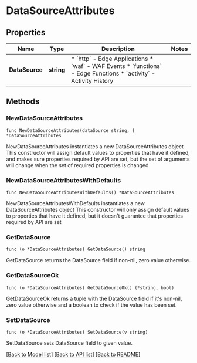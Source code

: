 # DataSourceAttributes

## Properties

Name | Type | Description | Notes
------------ | ------------- | ------------- | -------------
**DataSource** | **string** | * &#x60;http&#x60; - Edge Applications * &#x60;waf&#x60; - WAF Events * &#x60;functions&#x60; - Edge Functions * &#x60;activity&#x60; - Activity History | 

## Methods

### NewDataSourceAttributes

`func NewDataSourceAttributes(dataSource string, ) *DataSourceAttributes`

NewDataSourceAttributes instantiates a new DataSourceAttributes object
This constructor will assign default values to properties that have it defined,
and makes sure properties required by API are set, but the set of arguments
will change when the set of required properties is changed

### NewDataSourceAttributesWithDefaults

`func NewDataSourceAttributesWithDefaults() *DataSourceAttributes`

NewDataSourceAttributesWithDefaults instantiates a new DataSourceAttributes object
This constructor will only assign default values to properties that have it defined,
but it doesn't guarantee that properties required by API are set

### GetDataSource

`func (o *DataSourceAttributes) GetDataSource() string`

GetDataSource returns the DataSource field if non-nil, zero value otherwise.

### GetDataSourceOk

`func (o *DataSourceAttributes) GetDataSourceOk() (*string, bool)`

GetDataSourceOk returns a tuple with the DataSource field if it's non-nil, zero value otherwise
and a boolean to check if the value has been set.

### SetDataSource

`func (o *DataSourceAttributes) SetDataSource(v string)`

SetDataSource sets DataSource field to given value.



[[Back to Model list]](../README.md#documentation-for-models) [[Back to API list]](../README.md#documentation-for-api-endpoints) [[Back to README]](../README.md)


